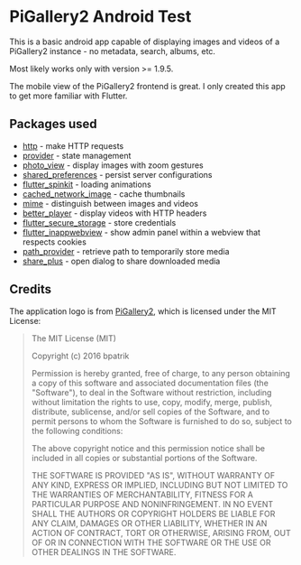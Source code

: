 # PiGallery2 Android Test

This is a basic android app capable of displaying images and videos of a PiGallery2 instance - no metadata, search, albums, etc.

Most likely works only with version >= 1.9.5.

The mobile view of the PiGallery2 frontend is great. I only created this app to get more familiar with Flutter.

## Packages used

- [http](https://pub.dev/packages/http) - make HTTP requests
- [provider](https://pub.dev/packages/provider) - state management
- [photo_view](https://pub.dev/packages/photo_view) - display images with zoom gestures
- [shared_preferences](https://pub.dev/packages/shared_preferences) - persist server configurations
- [flutter_spinkit](https://pub.dev/packages/flutter_spinkit) - loading animations
- [cached_network_image](https://pub.dev/packages/cached_network_image) - cache thumbnails
- [mime](https://pub.dev/packages/mime) - distinguish between images and videos
- [better_player](https://pub.dev/packages/better_player) - display videos with HTTP headers
- [flutter_secure_storage](https://pub.dev/packages/flutter_secure_storage) - store credentials
- [flutter_inappwebview](https://pub.dev/packages/flutter_inappwebview) - show admin panel within a webview that respects cookies
- [path_provider](https://pub.dev/packages/path_provider) - retrieve path to temporarily store media
- [share_plus](https://pub.dev/packages/share_plus) - open dialog to share downloaded media

## Credits

The application logo is from [PiGallery2](https://github.com/bpatrik/pigallery2), which is licensed under the MIT License:

>The MIT License (MIT)
>
>Copyright (c) 2016 bpatrik
>
>Permission is hereby granted, free of charge, to any person obtaining a copy
>of this software and associated documentation files (the "Software"), to deal
>in the Software without restriction, including without limitation the rights
>to use, copy, modify, merge, publish, distribute, sublicense, and/or sell
>copies of the Software, and to permit persons to whom the Software is
>furnished to do so, subject to the following conditions:
>
>The above copyright notice and this permission notice shall be included in all
>copies or substantial portions of the Software.
>
>THE SOFTWARE IS PROVIDED "AS IS", WITHOUT WARRANTY OF ANY KIND, EXPRESS OR
>IMPLIED, INCLUDING BUT NOT LIMITED TO THE WARRANTIES OF MERCHANTABILITY,
>FITNESS FOR A PARTICULAR PURPOSE AND NONINFRINGEMENT. IN NO EVENT SHALL THE
>AUTHORS OR COPYRIGHT HOLDERS BE LIABLE FOR ANY CLAIM, DAMAGES OR OTHER
>LIABILITY, WHETHER IN AN ACTION OF CONTRACT, TORT OR OTHERWISE, ARISING FROM,
>OUT OF OR IN CONNECTION WITH THE SOFTWARE OR THE USE OR OTHER DEALINGS IN THE
>SOFTWARE.